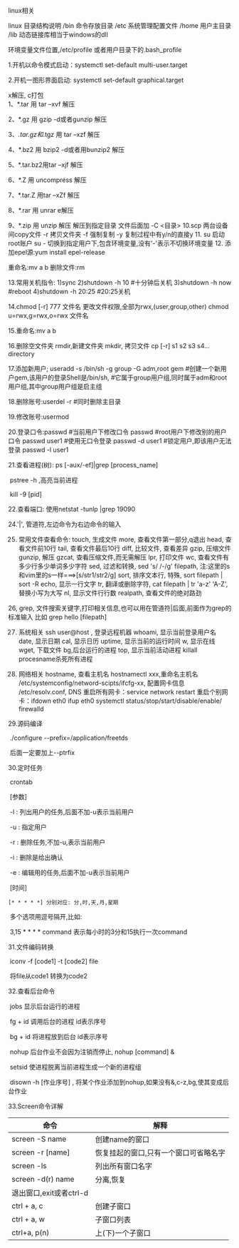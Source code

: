 linux相关

linux 目录结构说明
/bin 命令存放目录
/etc 系统管理配置文件
/home 用户主目录
/lib 动态链接库相当于windows的dll


环境变量文件位置,/etc/profile 或者用户目录下的.bash_profile

1.开机以命令模式启动：systemctl set-default multi-user.target

2.开机一图形界面启动: systemctl set-default graphical.target

x解压, c打包	
1、*.tar 用 tar –xvf 解压

2、*.gz 用 gzip -d或者gunzip 解压

3、*.tar.gz和*.tgz 用 tar –xzf 解压

4、*.bz2 用 bzip2 -d或者用bunzip2 解压

5、*.tar.bz2用tar –xjf 解压

6、*.Z 用 uncompress 解压

7、*.tar.Z 用tar –xZf 解压

8、*.rar 用 unrar e解压

9、*.zip 用 unzip 解压
解压到指定目录
文件后面加 -C <目录>
10.scp 两台设备间copy文件 -r 拷贝文件夹 -f 强制复制 -y 复制过程中有y/n的直接y
11. su 启动root账户 su - <usrname> 切换到指定用户下,包含环境变量,没有'-'表示不切换环境变量
12.
添加epel源:yum install epel-release

重命名:mv a b
删除文件:rm 


13.常用关机指令:
	1)sync
	2)shutdown -h 10 #十分钟后关机
	3)shutdown -h now #reboot
	4)shutdown -h 20:25 #20:25关机

14.chmod [-r] 777 文件名 更改文件权限,全部为rwx,(user,group,other)
	chmod u=rwx,g=rwx,o=rwx 文件名

15.重命名:mv a b

16.删除空文件夹 rmdir,新建文件夹 mkdir, 拷贝文件 cp [-r] s1 s2 s3 s4... directory

17.添加新用户; useradd -s /bin/sh -g group -G adm,root gem
	#创建一个新用户gem,该用户的登录Shell是/bin/sh,
	#它属于group用户组,同时属于adm和root用户组,其中group用户组是启主组

18.删除账号:userdel -r #同时删除主目录

19.修改账号:usermod

20.登录口令:passwd
	#当前用户下修改口令
	passwd
	#root用户下修改别的用户口令
	passwd user1
	#使用无口令登录
	passwd -d user1
	#锁定用户,即该用户无法登录
	passwd -l user1

21.查看进程(树):
	ps [-aux/-ef]|grep [process_name]

​	pstree -h ,高亮当前进程	

​	kill -9 [pid]

22.查看端口:
	使用netstat -tunlp |grep 19090

24.'|', 管道符,左边命令为右边命令的输入

25. 常用文件查看命令:
	touch, 生成文件
	more, 查看文件第一部分,q退出
	head, 查看文件前10行
	tail, 查看文件最后10行
	diff, 比较文件, 查看差异
	gzip, 压缩文件
	gunzip, 解压
	gzcat, 查看压缩文件,而无需解压
	lpr, 打印文件
	wc, 查看文件有多少行多少单词多少字符
	sed, 过滤和转换, sed 's/ /-/g' filepath, 注:这里的s和vim里的s一样===>[s/str1/str2/g]
	sort, 排序文本行, 特殊, sort filepath | sort -R
	echo, 显示一行文字
	tr, 翻译或删除字符, cat filepath | tr 'a-z' 'A-Z', 替换小写为大写
	nl, 显示文件行行数
	realpath, 查看文件的绝对路劲

26, grep, 文件搜索关键字,打印相关信息,也可以用在管道符|后面,前面作为grep的标准输入
		比如 grep hello [filepath]

27. 系统相关
	ssh user@host , 登录远程机器
	whoami, 显示当前登录用户名
	date, 显示日期
	cal, 显示日历
	uptime, 显示当前的运行时间
	w, 显示在线
	wget, 下载文件
	bg,后台运行的进程
	top, 显示当前活动进程
	killall procesname杀死所有进程

28. 网络相关
	hostname, 查看主机名
	hostnamectl xxx,重命名主机名
	/etc/systemconfig/netword-scipts/ifcfg-xx, 配置网卡信息
	/etc/resolv.conf, DNS
	重启所有网卡：service network restart
	重启个别网卡：ifdown eth0 ifup eth0
	systemctl status/stop/start/disable/enable/ firewalld

29.源码编译

​	./configure --prefix=/application/freetds   

​	后面一定要加上--ptrfix

30.定时任务

​	crontab

​	[参数]

​	-l  : 列出用户的任务,后面不加-u表示当前用户

​	-u : 指定用户

​	-r : 删除任务,不加-u,表示当前用户

​	-i : 删除是给出确认

​	-e : 编辑用的任务,后面不加-u表示当前用户

​	[时间]

	[* * * * *] 分别对应: 分,时,天,月,星期

​	多个选项用逗号隔开,比如:

​	3,15 * * * * command 表示每小时的3分和15执行一次command

31.文件编码转换

​	iconv -f [code1] -t [code2] file

​	将file从code1 转换为code2

32.查看后台命令

​	jobs 显示后台运行的进程

​	fg + id 调用后台的进程 id表示序号

​	bg + id 将进程放到后台 id表示序号

​	nohup 后台作业不会因为注销而停止, nohup [command] &

​	setsid  使进程脱离当前进程生成一个新的进程组

​	disown -h [作业序号] , 将某个作业添加到nohup,如果没有&,c-z,bg,使其变成后台作业

33.Screen命令详解

| 命令           | 解释           |
| -------------- | -------------- |
| screen -S name | 创建name的窗口 |
| screen -r [name]|恢复挂起的窗口,只有一个窗口可省略名字|
|screen -ls|列出所有窗口名字|
|screen -d(r) name|分离,恢复|
|退出窗口,exit或者ctrl-d||
|ctrl + a, c|创建子窗口|
|ctrl + a, w|子窗口列表|
|ctrl+a, p(n)|上(下)一个子窗口|



​	

​	
